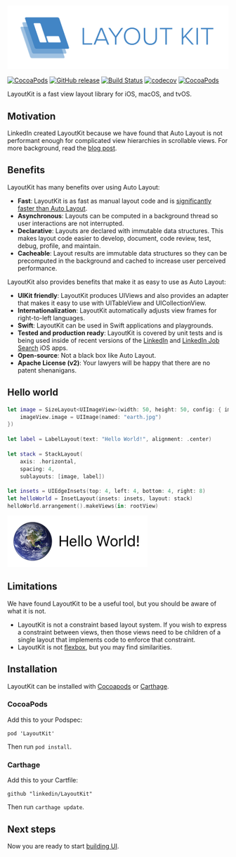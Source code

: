 [![LayoutKit](img/layoutkit.svg)](http://layoutkit.org)

[![CocoaPods](https://img.shields.io/cocoapods/p/LayoutKit.svg?maxAge=3601)](#)
[![GitHub release](https://img.shields.io/github/release/linkedin/layoutkit.svg?maxAge=3600)](https://github.com/linkedin/LayoutKit/releases)
[![Build Status](https://travis-ci.org/linkedin/LayoutKit.svg?branch=master)](https://travis-ci.org/linkedin/LayoutKit)
[![codecov](https://codecov.io/gh/linkedin/LayoutKit/branch/master/graph/badge.svg)](https://codecov.io/gh/linkedin/LayoutKit)
[![CocoaPods](https://img.shields.io/cocoapods/metrics/doc-percent/LayoutKit.svg?maxAge=3600)](http://cocoadocs.org/docsets/LayoutKit)

LayoutKit is a fast view layout library for iOS, macOS, and tvOS.

## Motivation

LinkedIn created LayoutKit because we have found that Auto Layout is not performant enough for complicated view hierarchies in scrollable views.
For more background, read the [blog post](https://engineering.linkedin.com/blog/2016/06/open-sourcing-layoutkit--a-fast-view-layout-library-for-ios-appl).

## Benefits

LayoutKit has many benefits over using Auto Layout:

- **Fast**: LayoutKit is as fast as manual layout code and is [significantly faster than Auto Layout](benchmarks.md).
- **Asynchronous**: Layouts can be computed in a background thread so user interactions are not interrupted.
- **Declarative**: Layouts are declared with immutable data structures. This makes layout code easier to develop, document, code review, test, debug, profile, and maintain.
- **Cacheable**: Layout results are immutable data structures so they can be precomputed in the background and cached to increase user perceived performance.

LayoutKit also provides benefits that make it as easy to use as Auto Layout:

- **UIKit friendly**: LayoutKit produces UIViews and also provides an adapter that makes it easy to use with UITableView and UICollectionView.
- **Internationalization**: LayoutKit automatically adjusts view frames for right-to-left languages.
- **Swift**: LayoutKit can be used in Swift applications and playgrounds.
- **Tested and production ready**: LayoutKit is covered by unit tests and is being used inside of recent versions of the [LinkedIn](https://itunes.apple.com/us/app/linkedin/id288429040?mt=8) and [LinkedIn Job Search](https://itunes.apple.com/us/app/linkedin-job-search/id886051313?mt=8) iOS apps.
- **Open-source**: Not a black box like Auto Layout.
- **Apache License (v2)**: Your lawyers will be happy that there are no patent shenanigans.

## Hello world

```swift
let image = SizeLayout<UIImageView>(width: 50, height: 50, config: { imageView in
    imageView.image = UIImage(named: "earth.jpg")
})

let label = LabelLayout(text: "Hello World!", alignment: .center)

let stack = StackLayout(
    axis: .horizontal,
    spacing: 4,
    sublayouts: [image, label])

let insets = UIEdgeInsets(top: 4, left: 4, bottom: 4, right: 8)
let helloWorld = InsetLayout(insets: insets, layout: stack)
helloWorld.arrangement().makeViews(in: rootView)
```

![Hello world example layout](img/helloworld.png)

## Limitations

We have found LayoutKit to be a useful tool, but you should be aware of what it is not.

* LayoutKit is not a constraint based layout system. If you wish to express a constraint between views, then those views need to be children of a single layout that implements code to enforce that constraint.
* LayoutKit is not [flexbox](https://www.w3.org/TR/css-flexbox-1/), but you may find similarities.

## Installation

LayoutKit can be installed with [Cocoapods](https://cocoapods.org/) or [Carthage](https://github.com/Carthage/Carthage).

### CocoaPods

Add this to your Podspec:
```
pod 'LayoutKit'
```

Then run `pod install`.

### Carthage

Add this to your Cartfile:
```
github "linkedin/LayoutKit"
```

Then run `carthage update`.

## Next steps

Now you are ready to start [building UI](building-ui.md).
